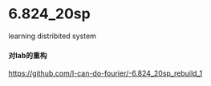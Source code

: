 # 6.824_20sp
learning distribited system

#### 对lab的重构  
https://github.com/I-can-do-fourier/-6.824_20sp_rebuild_1
